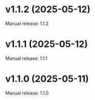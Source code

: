 # v1.1.2 (2025-05-12)

Manual release: 1.1.2

# v1.1.1 (2025-05-12)

Manual release: 1.1.1

# v1.1.0 (2025-05-11)

Manual release: 1.1.0

